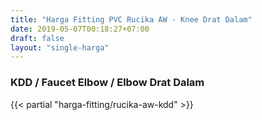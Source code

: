 ```yaml
---
title: "Harga Fitting PVC Rucika AW - Knee Drat Dalam"
date: 2019-05-07T00:18:27+07:00
draft: false
layout: "single-harga"
---
```


### KDD / Faucet Elbow / Elbow Drat Dalam

{{< partial "harga-fitting/rucika-aw-kdd" >}}